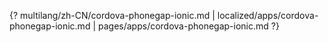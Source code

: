 {? multilang/zh-CN/cordova-phonegap-ionic.md | localized/apps/cordova-phonegap-ionic.md | pages/apps/cordova-phonegap-ionic.md ?}
